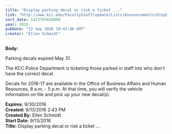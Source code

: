 ```yaml
---
title: "Display parking decal or risk a ticket ..."
link: "http://www.kcc.edu/FacultyStaff/update/Lists/Announcements/DispForm.aspx?ID=2289"
sort_date: 1473795826000
year: 2016
pubDate: "13 Sep 2016 19:43:46 GMT"
creator: "Ellen Schmidt"
---
```


<div><b>Body:</b> <div class="ExternalClass9FE2CA433697400A9F518E33F5B49DF3"><p>Parking decals expired May 31. </p>
<p>The KCC Police Department is ticketing those parked in staff lots who don't have the correct decal.</p>
<p>Decals for 2016-17 are available in the Office of Business Affairs and Human Resources, 8 a.m. - 5 p.m. At that time, you will verify the vehicle information on file and pick up your new decal(s).</p></div></div>
<div><b>Expires:</b> 9/30/2016</div>
<div><b>Created:</b> 9/13/2016 2:43 PM</div>
<div><b>Created By:</b> Ellen Schmidt</div>
<div><b>Start Date:</b> 9/13/2016</div>
<div><b>Title:</b> Display parking decal or risk a ticket ...</div>
